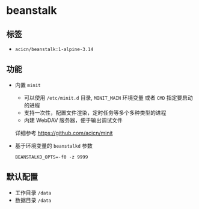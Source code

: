 # beanstalk

## 标签

* `acicn/beanstalk:1-alpine-3.14`

## 功能

* 内置 `minit`

    - 可以使用 `/etc/minit.d` 目录, `MINIT_MAIN` 环境变量 或者 `CMD` 指定要启动的进程
    - 支持一次性，配置文件渲染，定时任务等多个多种类型的进程
    - 内建 WebDAV 服务器，便于输出调试文件

    详细参考 https://github.com/acicn/minit

* 基于环境变量的 `beanstalkd` 参数

    `BEANSTALKD_OPTS=-f0 -z 9999`

    
## 默认配置

* 工作目录 `/data`
* 数据目录 `/data`
